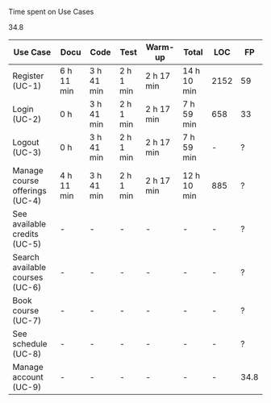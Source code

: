 Time spent on Use Cases

34.8

| Use Case | Docu | Code | Test | Warm-up | Total | LOC | FP |
| --- | --- | --- | --- | --- | --- | --- | --- |
| Register (UC-1) | 6 h 11 min | 3 h 41 min | 2 h 1 min | 2 h 17 min | 14 h 10 min | 2152 | 59 |
| Login (UC-2) | 0 h | 3 h 41 min | 2 h 1 min | 2 h 17 min | 7 h 59 min | 658 | 33 |
| Logout (UC-3) | 0 h | 3 h 41 min | 2 h 1 min | 2 h 17 min | 7 h 59 min | - | ? |
| Manage course offerings (UC-4) | 4 h 11 min | 3 h 41 min | 2 h 1 min | 2 h 17 min | 12 h 10 min | 885 | ? |
| See available credits (UC-5) | - | - | - | - | - | - | ? |
| Search available courses (UC-6) | - | - | - | - | - | - | ? |
| Book course (UC-7) | - | - | - | - | - | - | ? |
| See schedule (UC-8) | - | - | - | - | - | - | ? |
| Manage account (UC-9) | - | - | - | - | - | - | 34.8 |